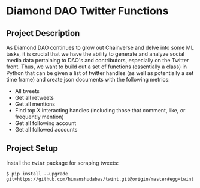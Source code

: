 # Diamond DAO Twitter Functions

## Project Description

As Diamond DAO continues to grow out Chainverse and delve into some ML tasks, it is crucial that we have the ability to generate and analyze social media data pertaining to DAO's and contributors, especially on the Twitter front. Thus, we want to build out a set of functions (essentially a class) in Python that can be given a list of twitter handles (as well as potentially a set time frame) and create json documents with the following metrics:

- All tweets
- Get all retweets
- Get all mentions
- Find top X interacting handles (including those that comment, like, or frequently mention)
- Get all following account
- Get all followed accounts

## Project Setup

Install the `twint` package for scraping tweets:

```{bash}
$ pip install --upgrade git+https://github.com/himanshudabas/twint.git@origin/master#egg=twint
```
